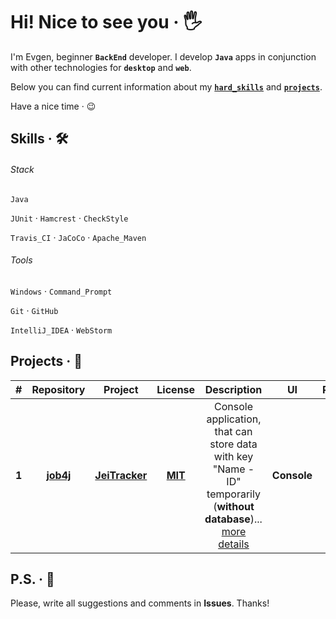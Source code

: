 # Hi! Nice to see you &middot; :raised_hand_with_fingers_splayed:

I'm Evgen, beginner **`BackEnd`** developer. I develop **`Java`** apps in conjunction with other technologies for **`desktop`** and **`web`**.

Below you can find current information about my **[`hard_skills`](https://github.com/jeikhan#skills--hammer_and_wrench)** and **[`projects`](https://github.com/jeikhan#projects--rocket)**.

Have a nice time &middot; :wink:

## Skills &middot; :hammer_and_wrench:

###### Stack

`Java`

`JUnit` &middot; `Hamcrest` &middot; `CheckStyle`

`Travis_CI` &middot; `JaCoCo` &middot; `Apache_Maven` 

###### Tools

`Windows` &middot; `Command_Prompt` 

`Git` &middot; `GitHub` 

`IntelliJ_IDEA` &middot; `WebStorm`

<!-- 
`Java`
`JavaScript`
`HTML5`
`CSS3`

`JUnit`
`Hamcrest`
`Mockito`

`Travis CI`
`JaCoCo`

`PostgreSQL`
`Hibernate`

`Spring`

`Apache Maven`
`Gradle`

`CheckStyle`

`Docker`
`Kubernetes`
`Apache Kafka`

`Git`
`GitHub`

`Windows Command Prompt`

`IntelliJ IDEA`
`WebStorm`

`Windows 10`
-->

<!-- Example badge with logo
![](https://img.shields.io/badge/-Git-F05032?style=flat&logo=git&logoColor=white) 
-->

## Projects &middot; :rocket:

| # | Repository | Project | License | Description | UI | Release | Download |
|:-:| :--------: | :-----: | :-----: | :---------: | :-: | :-----: | :------: |
| **1** | **[job4j](https://github.com/jeikhan/job4j)** | **[JeiTracker](https://github.com/jeikhan/job4j/tree/hotfix_3/chapter_002/src/main/java/ru/job4j/tracker)** | **[MIT](https://github.com/jeikhan/job4j/blob/hotfix_3/LICENSE)** | Console application, that can store data with key "Name - ID" temporarily (**without database**)... [more details](https://github.com/jeikhan/job4j/blob/hotfix_3/chapter_002/src/main/java/ru/job4j/tracker/README.md) | **Console** | **[Beta](# "Software in the beta phase will generally have many more bugs and may still cause crashes or data loss")** | **[Assets](https://github.com/jeikhan/job4j/releases)** |

## P.S. &middot; :snail:

Please, write all suggestions and comments in **Issues**. Thanks!

